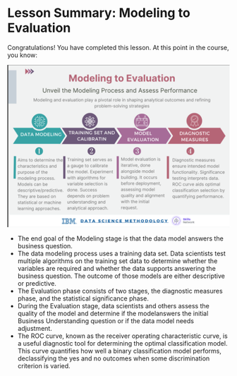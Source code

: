 # Lesson Summary: Modeling to Evaluation

Congratulations! You have completed this lesson. At this point in the course, you know:

 ![Image Alt](https://github.com/tuethu/IBM-Data-Science-Course/blob/6589c9320977acda729ef866e0f951936470aa3c/Course%203_Data%20Science%20Methodology/Module%202_From%20Understanding%20to%20Preparation%20and%20from%20Modeling%20to%20Evaluation/Lesson%202_From%20Modeling%20to%20Evaluation/Data%20Modeling%20to%20Evaluation.png)
 
- The end goal of the Modeling stage is that the data model answers the business question.
- The data modeling process uses a training data set. Data scientists test multiple algorithms on the training set data to determine whether the variables are required and whether the data supports answering the business question. The outcome of those models are either descriptive or predictive.
- The Evaluation phase consists of two stages, the diagnostic measures phase, and the statistical significance phase.
- During the Evaluation stage, data scientists and others assess the quality of the model and determine if the modelanswers the initial Business Understanding question or if the data model needs adjustment.
- The ROC curve, known as the receiver operating characteristic curve, is a useful diagnostic tool for determining the optimal classification model. This curve quantifies how well a binary classification model performs, declassifying the yes and no outcomes when some discrimination criterion is varied.
